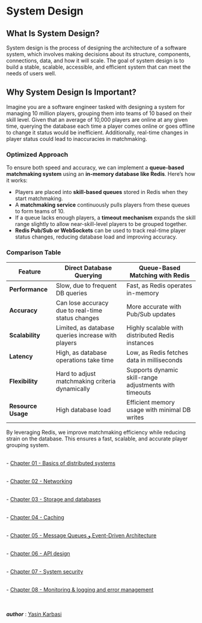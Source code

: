 # System Design

## What Is __System Design__?
System design is the process of designing the architecture of a software system, which involves making decisions about its structure, components, connections, data, and how it will scale. The goal of system design is to build a stable, scalable, accessible, and efficient system that can meet the needs of users well.

## Why System Design Is Important?
Imagine you are a software engineer tasked with designing a system for managing 10 million players, grouping them into teams of 10 based on their skill level. Given that an average of 10,000 players are online at any given time, querying the database each time a player comes online or goes offline to change it status would be inefficient. Additionally, real-time changes in player status could lead to inaccuracies in matchmaking.

### Optimized Approach
To ensure both speed and accuracy, we can implement a **queue-based matchmaking system** using an **in-memory database like Redis**. Here’s how it works:

- Players are placed into **skill-based queues** stored in Redis when they start matchmaking.
- A **matchmaking service** continuously pulls players from these queues to form teams of 10.
- If a queue lacks enough players, a **timeout mechanism** expands the skill range slightly to allow near-skill-level players to be grouped together.
- **Redis Pub/Sub or WebSockets** can be used to track real-time player status changes, reducing database load and improving accuracy.

### Comparison Table

| Feature                   | Direct Database Querying | Queue-Based Matching with Redis |
|---------------------------|-------------------------|--------------------------------|
| **Performance**          | Slow, due to frequent DB queries | Fast, as Redis operates in-memory |
| **Accuracy**             | Can lose accuracy due to real-time status changes | More accurate with Pub/Sub updates |
| **Scalability**          | Limited, as database queries increase with players | Highly scalable with distributed Redis instances |
| **Latency**              | High, as database operations take time | Low, as Redis fetches data in milliseconds |
| **Flexibility**          | Hard to adjust matchmaking criteria dynamically | Supports dynamic skill-range adjustments with timeouts |
| **Resource Usage**       | High database load | Efficient memory usage with minimal DB writes |

By leveraging Redis, we improve matchmaking efficiency while reducing strain on the database. This ensures a fast, scalable, and accurate player grouping system.


<br> -  [Chapter 01 - Basics of distributed systems](https://github.com/YasinKar/System-Design/tree/main/chapter-01)

<br> -  [Chapter 02 - Networking](https://github.com/YasinKar/System-Design/tree/main/chapter-02)

<br> -  [Chapter 03 - Storage and databases](https://github.com/YasinKar/System-Design/tree/main/chapter-03)

<br> -  [Chapter 04 - Caching](https://github.com/YasinKar/System-Design/tree/main/chapter-04)

<br> -  [Chapter 05 - Message Queues و Event-Driven Architecture](https://github.com/YasinKar/System-Design/tree/main/chapter-05)

<br> -  [Chapter 06 - API design](https://github.com/YasinKar/System-Design/tree/main/chapter-06)

<br> -  [Chapter 07 - System security](https://github.com/YasinKar/System-Design/tree/main/chapter-07)

<br> -  [Chapter 08 - Monitoring & logging and error management](https://github.com/YasinKar/System-Design/tree/main/chapter-08)


<br><br> ***author*** : [Yasin Karbasi](https://github.com/YasinKar)
